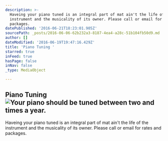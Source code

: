 ```yaml
---
description: >-
  Haveing your piano tuned is an integral part of mat ain't the life of the
  instrument and the musicality of its owner. Please call or email for rates and
  packages.
datePublished: '2016-06-21T18:23:01.905Z'
sourcePath: _posts/2016-06-06-62b232a3-8187-4ea4-a28c-51b104fb50d9.md
author: []
dateModified: '2016-06-19T19:47:16.429Z'
title: 'Piano Tuning '
starred: true
inFeed: true
hasPage: false
inNav: false
_type: MediaObject

---
```

## Piano Tuning ![Your piano should be tuned between two and times a year. ](https://s3-us-west-2.amazonaws.com/the-grid-img/p/78f6b69fc0596507d0fff1b08795ed54f5a08c90.jpg)

Haveing your piano tuned is an integral part of mat ain't the life of the instrument and the musicality of its owner. Please call or email for rates and packages.
